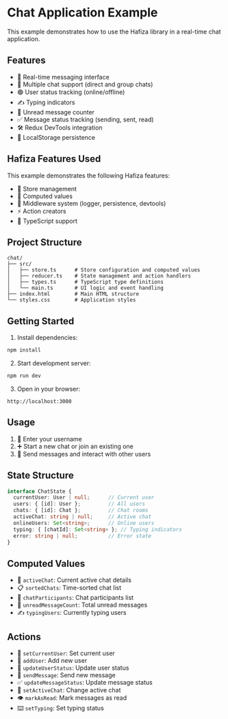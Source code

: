 # Chat Application Example

This example demonstrates how to use the Hafiza library in a real-time chat application.

## Features

- 💬 Real-time messaging interface
- 👥 Multiple chat support (direct and group chats)
- 🟢 User status tracking (online/offline)
- ✍️ Typing indicators
- 🔔 Unread message counter
- ✅ Message status tracking (sending, sent, read)
- 🛠️ Redux DevTools integration
- 💾 LocalStorage persistence

## Hafiza Features Used

This example demonstrates the following Hafiza features:

- 🏪 Store management
- 🧮 Computed values
- 🔌 Middleware system (logger, persistence, devtools)
- ⚡ Action creators
- 📘 TypeScript support

## Project Structure

```
chat/
├── src/
│   ├── store.ts      # Store configuration and computed values
│   ├── reducer.ts    # State management and action handlers
│   ├── types.ts      # TypeScript type definitions
│   └── main.ts       # UI logic and event handling
├── index.html        # Main HTML structure
└── styles.css        # Application styles
```

## Getting Started

1. Install dependencies:
```bash
npm install
```

2. Start development server:
```bash
npm run dev
```

3. Open in your browser:
```
http://localhost:3000
```

## Usage

1. 👤 Enter your username
2. ➕ Start a new chat or join an existing one
3. 📝 Send messages and interact with other users

## State Structure

```typescript
interface ChatState {
  currentUser: User | null;      // Current user
  users: { [id]: User };         // All users
  chats: { [id]: Chat };         // Chat rooms
  activeChat: string | null;     // Active chat
  onlineUsers: Set<string>;      // Online users
  typing: { [chatId]: Set<string> }; // Typing indicators
  error: string | null;          // Error state
}
```

## Computed Values

- 🎯 `activeChat`: Current active chat details
- 📋 `sortedChats`: Time-sorted chat list
- 👥 `chatParticipants`: Chat participants list
- 🔢 `unreadMessageCount`: Total unread messages
- ✍️ `typingUsers`: Currently typing users

## Actions

- 🔑 `setCurrentUser`: Set current user
- 👤 `addUser`: Add new user
- 🔄 `updateUserStatus`: Update user status
- 💬 `sendMessage`: Send new message
- ✅ `updateMessageStatus`: Update message status
- 📍 `setActiveChat`: Change active chat
- 👁️ `markAsRead`: Mark messages as read
- ⌨️ `setTyping`: Set typing status